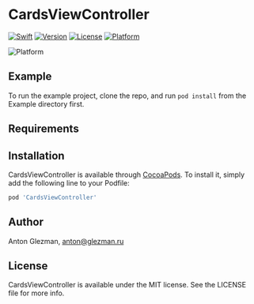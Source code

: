 # CardsViewController

[![Swift](https://img.shields.io/badge/swift-5.0-brightgreen.svg?style=flat)](https://swift.org)
[![Version](https://img.shields.io/cocoapods/v/CardsViewController.svg?style=flat)](https://cocoapods.org/pods/CardsViewController)
[![License](https://img.shields.io/cocoapods/l/CardsViewController.svg?style=flat)](https://cocoapods.org/pods/CardsViewController)
[![Platform](https://img.shields.io/cocoapods/p/CardsViewController.svg?style=flat)](https://cocoapods.org/pods/CardsViewController)

![Platform](Example/example.gif)

## Example

To run the example project, clone the repo, and run `pod install` from the Example directory first.

## Requirements

## Installation

CardsViewController is available through [CocoaPods](https://cocoapods.org). To install
it, simply add the following line to your Podfile:

```ruby
pod 'CardsViewController'
```

## Author

Anton Glezman, anton@glezman.ru

## License

CardsViewController is available under the MIT license. See the LICENSE file for more info.
